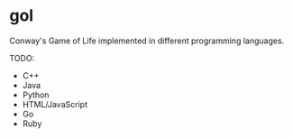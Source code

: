 # gol
Conway's Game of Life implemented in different programming languages.

TODO:
- C++
- Java
- Python
- HTML/JavaScript
- Go
- Ruby
